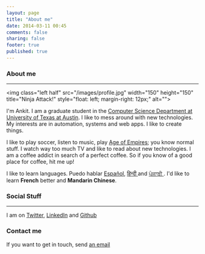 ```yaml
---
layout: page
title: "About me"
date: 2014-03-11 00:45
comments: false
sharing: false
footer: true
published: true
---
```


### About me
---
<img class="left half" src="/images/profile.jpg" width="150" height="150" title="Ninja Attack!" style="float: left; margin-right: 12px;" alt=""\>

I'm Ankit. I am a graduate student in the [Computer Science Department at University of Texas at Austin](http://cs.utexas.edu). I like to mess around with new technologies.  My interests are in automation, systems and web apps. I like to create
things.

I like to play soccer, listen to music, play [Age of
Empires](http://store.steampowered.com/app/239550/); you know normal stuff. I watch way too
much TV and like to read about new technologies. I am a coffee addict in search of a perfect coffee. So if you know of a
good place for coffee, hit me up!


I like to learn languages. Puedo hablar [Español](http://en.wikipedia.org/wiki/Spanish_language), [हिन्दी ](http://en.wikipedia.org/wiki/Hindi) and [ਪੰਜਾਬੀ ](http://en.wikipedia.org/wiki/Punjabi_language). I'd like
to learn **French** better and **Mandarin Chinese**.

### Social Stuff
---

I am on <a href="http://twitter.com/_goyalankit">Twitter</a>, <a href="http://www.linkedin.com/in/goyalankit3">LinkedIn</a> and <a href="http://www.github.com/goyalankit">Github</a>


### Contact me

If you want to get in touch, send <a href="mailto:me@goyalankit.com">an email</a>
